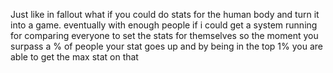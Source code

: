 Just like in fallout what if you could do stats for the human body and turn it into a game. 
eventually with enough people if i could get a system running for comparing everyone to set the stats for themselves so the moment you surpass a % of people your stat goes up 
and by being in the top 1% you are able to get the max stat on that
